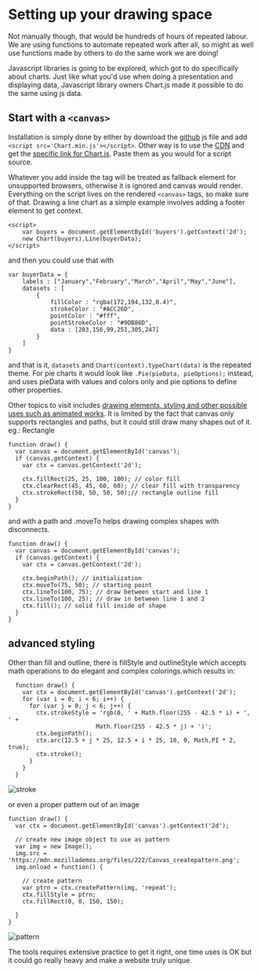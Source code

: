 # Setting up your drawing space

Not manually though, that would be hundreds of hours of repeated labour. We are using functions to automate repeated work after all, so might as well use functions made by others to do the same work we are doing!

Javascript libraries is going to be explored, which got to do specifically about charts. Just like what you'd use when doing a presentation and displaying data, Javascript library owners Chart.js made it possible to do the same using js data.

## Start with a `<canvas>`
Installation is simply done by either by download the [github](https://github.com/chartjs/Chart.js) js file and add `<script src='Chart.min.js'></script>`. Other way is to use the [CDN](https://www.cloudflare.com/learning/cdn/what-is-a-cdn/) and get the [specific link for Chart.js](https://cdnjs.com/libraries/Chart.js). Paste them as you would for a script source.

Whatever you add inside the tag will be treated as fallback element for unsupported browsers, otherwise it is ignored and canvas would render. Everything on the script lives on the rendered `<canvas>` tags, so make sure of that. Drawing a line chart as a simple example involves adding a footer element to get context.

```
<script>
    var buyers = document.getElementById('buyers').getContext('2d');
    new Chart(buyers).Line(buyerData);
</script>
```
and then you could use that with 

```
var buyerData = {
	labels : ["January","February","March","April","May","June"],
	datasets : [
		{
			fillColor : "rgba(172,194,132,0.4)",
			strokeColor : "#ACC26D",
			pointColor : "#fff",
			pointStrokeColor : "#9DB86D",
			data : [203,156,99,251,305,247]
		}
	]
}
```
and that is it, `datasets` and `Chart(context).typeChart(data)` is the repeated theme. For pie charts it would look like `.Pie(pieData, pieOptions);` instead, and uses pieData with values and colors only and pie options to define other properties.

Other topics to visit includes [drawing elements, styling and other possible uses such as animated works](https://developer.mozilla.org/en-US/docs/Web/API/Canvas_API/Tutorial). It is limited by the fact that canvas only supports rectangles and paths, but it could still draw many shapes out of it. eg.: Rectangle

```
function draw() {
  var canvas = document.getElementById('canvas');
  if (canvas.getContext) {
    var ctx = canvas.getContext('2d');

    ctx.fillRect(25, 25, 100, 100); // color fill
    ctx.clearRect(45, 45, 60, 60); // clear fill with transparency
    ctx.strokeRect(50, 50, 50, 50);// rectangle outline fill
  }
}
```

and with a path and .moveTo helps drawing complex shapes with disconnects.

```
function draw() {
  var canvas = document.getElementById('canvas');
  if (canvas.getContext) {
    var ctx = canvas.getContext('2d');

    ctx.beginPath(); // initialization
    ctx.moveTo(75, 50); // starting point
    ctx.lineTo(100, 75); // draw between start and line 1
    ctx.lineTo(100, 25); // draw in between line 1 and 2
    ctx.fill(); // solid fill inside of shape
  }
}
```
 ## advanced styling

 Other than fill and outline, there is fillStyle and outlineStyle which accepts math operations to do elegant and complex colorings.which results in:
```
  function draw() {
    var ctx = document.getElementById('canvas').getContext('2d');
    for (var i = 0; i < 6; i++) {
      for (var j = 0; j < 6; j++) {
        ctx.strokeStyle = 'rgb(0, ' + Math.floor(255 - 42.5 * i) + ', ' + 
                         Math.floor(255 - 42.5 * j) + ')';
        ctx.beginPath();
        ctx.arc(12.5 + j * 25, 12.5 + i * 25, 10, 0, Math.PI * 2, true);
        ctx.stroke();
      }
    }
  }
  ```
![stroke](https://media.prod.mdn.mozit.cloud/attachments/2012/07/09/253/c4e071f91f9aa7e0d29ff8696d37a27c/Canvas_strokestyle.png)

or even a proper pattern out of an image
```
function draw() {
  var ctx = document.getElementById('canvas').getContext('2d');

  // create new image object to use as pattern
  var img = new Image();
  img.src = 'https://mdn.mozillademos.org/files/222/Canvas_createpattern.png';
  img.onload = function() {

    // create pattern
    var ptrn = ctx.createPattern(img, 'repeat');
    ctx.fillStyle = ptrn;
    ctx.fillRect(0, 0, 150, 150);

  }
}
```
![pattern](https://media.prod.mdn.mozit.cloud/attachments/2012/07/09/222/bcf90d24adf679755d47e6e2adf31afa/Canvas_createpattern.png)

The tools requires extensive practice to get it right, one time uses is OK but it could go really heavy and make a website truly unique.